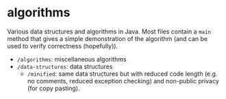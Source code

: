 # algorithms

Various data structures and algorithms in Java. Most files contain a `main`
method that gives a simple demonstration of the algorithm (and can be used to
verify correctness (hopefully)).

* `/algorithms`: miscellaneous algorithms
* `/data-structures`: data structures
  * `/minified`: same data structures but with reduced code length (e.g. no
    comments, reduced exception checking) and non-public privacy (for copy
    pasting).